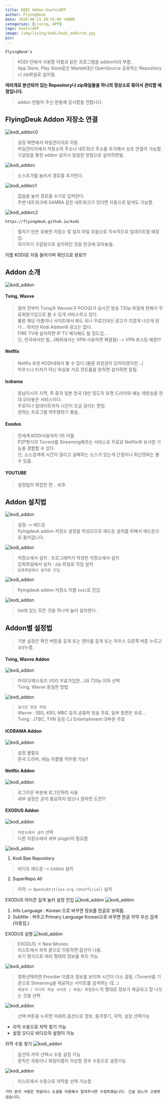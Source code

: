 ```yaml
---
title: KODI Addon-UsefulAPP
author: FlyingDeuk
date: 2020-08-21 20:55:00 +0800
categories: [Living, APP]
tags: UsefulAPP
image: /img/living/kodi/kodi_addsrc0.jpg
pin:
---
```


`FlyingDeuk's`
> KODI 안에서 사용할 어플과 같은 프로그램을 addon이라 부름. <br>
App Store, Play Store같은 Market대신 OpenSource 공유하는 Repository나 zip화일로 설치됨. <br>

__여러개로 분산되어 있는 Repository나 zip화일들을 하나의 정상소로 묶어서 관리할 예정입니다.__
> addon 만들어 주신 분들께 감사함을 전합니다.


## FlyingDeuk Addon 저장소 연결

![kodi_addsrc0](/img/living/kodi/kodi_addsrc0.jpg)
> 설정 화면에서 파일관리자로 이동 <br>
파일관리자에서 저장소의 주소나 네트워크 주소를 추가해서 상호 연결이 가능함. <br>
구글링을 통한 addon 설치시 동일한 방법으로 설치하면됨.

![kodi_addsrc](/img/living/kodi/kodi_addsrc.jpg)
> 소스추가를 눌러서 경로를 추가한다.

![kodi_addsrc1](/img/living/kodi/kodi_addsrc1.jpg)
> 없음을 눌러 경로를 수기로 입력한다. <br>
주변 네트워크에 SAMBA 같은 네트워크가 있다면 자동으로 탐색도 가능함.

![kodi_addsrc2](/img/living/kodi/kodi_addsrc2.jpg)

`https://flyingdeuk.github.io/kodi`
> 필자가 만든 유용한 저장소 및 설치 파일 모음으로 지속적으로 업데이트할 예정임. <br>
여기저기 구글링으로 설치하던 것을 한곳에 모아놓음.

이름 KODI로 자동 들어가며 확인으로 완료!!!

## Addon 소개

![kodi_addon](/img/living/kodi/kodi_addon0.jpg)

#### Tving, Wavve
> 얼마 전부터 Tving과 Wavve(구 POOQ)가 실시간 방송 720p 화질에 한해서 무료회원가입으로 볼 수 있게 서비스하고 있다. <br>
물론 해당 어플이나 사이트에서 봐도 되나 무료인대신 광고가 지겹게 나오게 된다... 하지만 Kodi Addon에 광고는 없다. <br>
FIRE TV에 설치하면 IP TV 해지해도 될 정도임...<br>
단, 한국에서만 됨...(해외에서는 VPN 사용하면 해결됨) -> VPN 포스팅 예정!!!

#### Netflix
> Netflix 또한 KODI내에서 볼 수 있다.(물론 회원권이 있어야겠지만...)<br>
마우스나 터치가 아닌 화살표 키로 컨트롤을 원하면 설치하면 잘됨.

#### Icdrama
> 동남아시아 지역, 즉 중국 일본 한국 대만 정도의 유명 드라마와 예능 재방송을 한대 모아놓은 서비스이다. <br>
무료이나 업데이트까지 시간이 조금 걸리는 편임. <br>
원하는 프로그램 역주행하기 좋음.

#### Exodus
> 전세계 KODI사용자의 1위 어플.<br>
P2P형식의 Torrent를 Streaming해주는 서비스로 무료로 Netflix와 유사한 기능을 경험할 수 있다. <br>
단, 소스검색에 시간이 걸리고 실패하는 소스가 있는게 단점이나 최신영화는 볼 수 있음.

#### YOUTUBE
> 설정법이 복잡한 편... 비추

## Addon 설치법
![kodi_addon](/img/living/kodi/kodi_setup_main_addon.jpg)
> 설정 -> 에드온 <br>
flyingdeuk addon 저장소 설정을 하셨으므로 에드온 설치를 위해서 에드온으로 들어갑니다.

![kodi_addon](/img/living/kodi/kodi_addon.jpg)
> 저장소에서 설치 : 프로그래머가 작성한 저장소에서 설치 <br>
압축화일에서 설치 : zip 화일로 직접 설치 <br>
`압축화일에서 설치로 진입`

![kodi_addon](/img/living/kodi/kodi_flyingdeuk1.jpg)
> flyingdeuk addon 저장소 이름 `kodi`로 진입

![kodi_addon](/img/living/kodi/kodi_flyingdeuk.jpg)
> list에 있는 모든 것을 하나씩 눌러 설치한다.

## Addon별 설정법
> 기본 설정은 확인 버튼을 길게 또는 엔터를 길게 또는 마우스 오른쪽 버튼 누르고 `설정`누름.

#### Tving, Wavve Addon
![kodi_addon](/img/living/kodi/tving_set.jpg)
> 아이디/페스워즈 (미리 무료가입한...)와 720p 이하 선택 <br>
Tving, Wavve 동일한 방법

![kodi_addon](/img/living/kodi/kodi_tving1.jpg)
> `실시간 방송 무료` <br>
Wavve : SBS, KBS, MBC 등의 공중파 방송 무료, 일부 종편은 유료... <br>
Tving : JTBC, TVN 등등 CJ Entertainment 대부분 무료

#### ICDRAMA Addon
![kodi_addon](/img/living/kodi/icdrama_set.jpg)
> 설정 불필요 <br>
한국 드라마, 에능 이름별 역주행 가능!!

#### Netflix Addon
![kodi_addon](/img/living/kodi/netflix_set.jpg)
> 로그아웃 부분에 로그인하여 사용 <br>
세부 설정은 굳이 필요하지 않으나 원하면 도전!!!

#### EXODUS Addon
![kodi_addon](/img/living/kodi/kodi_addon.jpg)
> `저장소에서 설치` 선택 <br>
다른 저장소에서 세부 plugin이 필요함.

![kodi_addon](/img/living/kodi/kodi_repo.jpg)
1. Kodi Bae Repository
> 비디오 에드온 -> `EXODUS` 설치

2. SuperRepo All
> 자막 -> `OpenSubtitlies.org (Unofficial)` 설치

EXODUS 아이콘 길게 눌러 설정 진입
![kodi_addon](/img/living/kodi/kodi_exodus_st1.jpg)
![kodi_addon](/img/living/kodi/kodi_exodus_st.jpg)

1. Info Language : Korean 으로 바꾸면 정보를 한글로 보여줌.
2. Subtitle : 켜주고 Primary Language Korean으로 바꾸면 한글 자막 우선 검색 (자동임.)

EXODUS 실행
![kodi_addon](/img/living/kodi/kodi_exodus3.jpg)
> EXODUS -> New Movies <br>
리스트에서 좌측 끝으로 이동하면 옵션이 나옴. <br>
보기 형식으로 여러 형태의 정보를 취득 가능.

![kodi_addon](/img/living/kodi/kodi_exodus2.jpg)
> 영화선택하면 Provider 이름과 정보를 보이며 시간이 다소 걸림. (Torrent를 기준으로 Streaming을 제공하는 사이트를 검색하는 데...) <br>
`제공자 / 미디어 제공 사이트 / 화질/ 화일형식` 의 형태로 정보가 제공되고 잘 나오는 것을 선택


![kodi_addon](/img/living/kodi/kodi_exodus1.jpg)
> 선택 버튼을 누르면 아래의 옵션으로 정보, 즐겨찿기, 자막, 설정 선택가능
* 자막 수동으로 자막 찾기 가능
* 설정 오디오 비디오의 설정이 가능

자막 수동 찾기
![kodi_addon](/img/living/kodi/kodi_subtitle2.jpg)
> 옵션의 자막 선택시 수동 설정 가능 <br>
원칙은 자동이나 화일이름이 이상할 경우 수동으로 설정가능


![kodi_addon](/img/living/kodi/kodi_subtitle.jpg)
> 리스트에서 수동으로 자막을 선택 가능함.

`기타 문의 사항은 댓글이나 소셜을 이용해서 알려주시면 수정하겠습니다.
긴글 읽느라 고생하셨습니다.`
